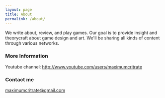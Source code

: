 ```yaml
---
layout: page
title: About
permalink: /about/
---
```


We write about, review, and play games. Our goal is to provide insight and theorycraft about game design and art. We'll be 
sharing all kinds of content through various networks.

### More Information

Youtube channel: http://www.youtube.com/users/maximumcritrate 

### Contact me

[maximumcritrate@gmail.com](mailto:maximumcritrate@gmail.com)

